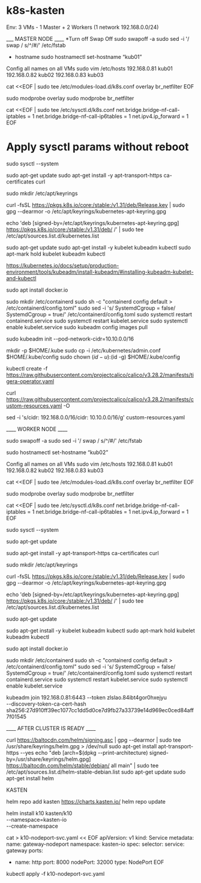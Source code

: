 # k8s-kasten

Env:
3 VMs - 1 Master + 2 Workers (1 network 192.168.0.0/24)


___ MASTER NODE ____
*Turn off Swap Off
sudo swapoff -a
sudo sed -i '/ swap / s/^/#/' /etc/fstab

* hostname
sudo hostnamectl set-hostname “kub01”

Config all names on all VMs
sudo vim /etc/hosts
192.168.0.81	kub01
192.168.0.82	kub02
192.168.0.83	kub03

cat <<EOF | sudo tee /etc/modules-load.d/k8s.conf
overlay
br_netfilter
EOF

sudo modprobe overlay
sudo modprobe br_netfilter

cat <<EOF | sudo tee /etc/sysctl.d/k8s.conf
net.bridge.bridge-nf-call-iptables  = 1
net.bridge.bridge-nf-call-ip6tables = 1
net.ipv4.ip_forward                 = 1
EOF

# Apply sysctl params without reboot
sudo sysctl --system

sudo apt-get update
sudo apt-get install -y apt-transport-https ca-certificates curl

sudo mkdir /etc/apt/keyrings

curl -fsSL https://pkgs.k8s.io/core:/stable:/v1.31/deb/Release.key | sudo gpg --dearmor -o /etc/apt/keyrings/kubernetes-apt-keyring.gpg

echo 'deb [signed-by=/etc/apt/keyrings/kubernetes-apt-keyring.gpg] https://pkgs.k8s.io/core:/stable:/v1.31/deb/ /' | sudo tee /etc/apt/sources.list.d/kubernetes.list

sudo apt-get update
sudo apt-get install -y kubelet kubeadm kubectl
sudo apt-mark hold kubelet kubeadm kubectl

https://kubernetes.io/docs/setup/production-environment/tools/kubeadm/install-kubeadm/#installing-kubeadm-kubelet-and-kubectl

sudo apt install docker.io

sudo mkdir /etc/containerd
sudo sh -c "containerd config default > /etc/containerd/config.toml"
sudo sed -i 's/ SystemdCgroup = false/ SystemdCgroup = true/' /etc/containerd/config.toml
sudo systemctl restart containerd.service
sudo systemctl restart kubelet.service
sudo systemctl enable kubelet.service
sudo kubeadm config images pull

sudo kubeadm init --pod-network-cidr=10.10.0.0/16

  mkdir -p $HOME/.kube
  sudo cp -i /etc/kubernetes/admin.conf $HOME/.kube/config
  sudo chown $(id -u):$(id -g) $HOME/.kube/config


kubectl create -f https://raw.githubusercontent.com/projectcalico/calico/v3.28.2/manifests/tigera-operator.yaml

curl https://raw.githubusercontent.com/projectcalico/calico/v3.28.2/manifests/custom-resources.yaml -O

sed -i 's/cidr: 192\.168\.0\.0\/16/cidr: 10.10.0.0\/16/g' custom-resources.yaml


____ WORKER NODE ____

sudo swapoff -a
sudo sed -i '/ swap / s/^/#/' /etc/fstab

sudo hostnamectl set-hostname “kub02”

Config all names on all VMs
sudo vim /etc/hosts
192.168.0.81	kub01
192.168.0.82	kub02
192.168.0.83	kub03

cat <<EOF | sudo tee /etc/modules-load.d/k8s.conf
overlay
br_netfilter
EOF

sudo modprobe overlay
sudo modprobe br_netfilter

cat <<EOF | sudo tee /etc/sysctl.d/k8s.conf
net.bridge.bridge-nf-call-iptables  = 1
net.bridge.bridge-nf-call-ip6tables = 1
net.ipv4.ip_forward                 = 1
EOF

sudo sysctl --system

sudo apt-get update

sudo apt-get install -y apt-transport-https ca-certificates curl

sudo mkdir /etc/apt/keyrings

curl -fsSL https://pkgs.k8s.io/core:/stable:/v1.31/deb/Release.key | sudo gpg --dearmor -o /etc/apt/keyrings/kubernetes-apt-keyring.gpg

echo 'deb [signed-by=/etc/apt/keyrings/kubernetes-apt-keyring.gpg] https://pkgs.k8s.io/core:/stable:/v1.31/deb/ /' | sudo tee /etc/apt/sources.list.d/kubernetes.list

sudo apt-get update

sudo apt-get install -y kubelet kubeadm kubectl
sudo apt-mark hold kubelet kubeadm kubectl

sudo apt install docker.io

sudo mkdir /etc/containerd
sudo sh -c "containerd config default > /etc/containerd/config.toml"
sudo sed -i 's/ SystemdCgroup = false/ SystemdCgroup = true/' /etc/containerd/config.toml
sudo systemctl restart containerd.service
sudo systemctl restart kubelet.service
sudo systemctl enable kubelet.service


kubeadm join 192.168.0.81:6443 --token zlslao.84ibt4gor0hxejyu \
	--discovery-token-ca-cert-hash sha256:27d910ff39ec1077cc1dd5d0ce7d9fb27a33739e14d969ec0ced84aff7f01545 


____ AFTER CLUSTER IS READY ____

curl https://baltocdn.com/helm/signing.asc | gpg --dearmor | sudo tee /usr/share/keyrings/helm.gpg > /dev/null
sudo apt-get install apt-transport-https --yes
echo "deb [arch=$(dpkg --print-architecture) signed-by=/usr/share/keyrings/helm.gpg] https://baltocdn.com/helm/stable/debian/ all main" | sudo tee /etc/apt/sources.list.d/helm-stable-debian.list
sudo apt-get update
sudo apt-get install helm



KASTEN

helm repo add kasten https://charts.kasten.io/
helm repo update

helm install k10 kasten/k10 \
  --namespace=kasten-io \
  --create-namespace 

cat > k10-nodeport-svc.yaml << EOF
apiVersion: v1
kind: Service
metadata:
  name: gateway-nodeport
  namespace: kasten-io
spec:
  selector:
    service: gateway
  ports:
  - name: http
    port: 8000
    nodePort: 32000
  type: NodePort
EOF

kubectl apply -f k10-nodeport-svc.yaml
